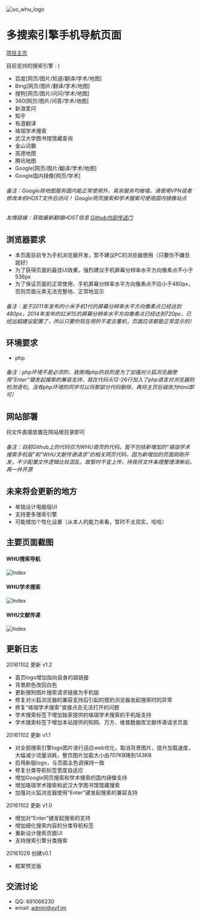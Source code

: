 ![so_whu_logo](/img/logo.png)

多搜索引擎手机导航页面
=========================

[项目主页](http://so.whu.link)

目前支持的搜索引擎 : )

- 百度[网页/图片/知道/翻译/学术/地图]
- Bing[网页/图片/翻译/学术/地图]
- 搜狗[网页/图片/问问/学术/地图]
- 360[网页/图片/问答/学术/地图]
- 新浪爱问
- 知乎
- 有道翻译
- 珞珈学术搜索
- 武汉大学图书馆馆藏查询
- 金山词霸
- 高德地图
- 腾讯地图
- Google[网页/图片/翻译/学术/地图]
- Google国内镜像[网页/学术]

###### 备注：Google除地图服务国内能正常使用外，其余服务均被墙，请使用VPN或者修改本机HOST文件后访问！ Google网页搜索和学术搜索可使用国内镜像站点
###### 友情链接：获取最新翻墙HOST信息 [Github内部传送门](https://github.com/racaljk/hosts)

浏览器要求
------------
- 本页面目前专为手机浏览器开发，暂不建议PC的浏览器使用（只要你不嫌丑就好）
- 为了获得页面的最佳UI效果，强烈建议手机屏幕分辨率水平方向像素点不小于536px
- 为了保证页面的正常使用，手机屏幕分辨率水平方向像素点不应小于480px，否则页面元素无法完整地、正常地显示

###### 备注：鉴于2011年发布的小米手机1代的屏幕分辨率水平方向像素点已经达到480px，2014年发布的红米1S的屏幕分辨率水平方向像素点已经达到720px，已经远超建议配置了，所以只要你现在用的不是古董机，页面应该都能正常显示的）

环境要求
------------
- php

###### 备注：php环境不是必须的，我使用php的目的是为了加强对火狐浏览器使用“Enter”键发起搜索的兼容支持，我在代码头12-26行加入了php语言对浏览器的检测语句。没有php环境的同学可以将那部分代码删除，再将主页后缀改为html即可）

网站部署
------------
将文件直接放置在网站根目录即可

###### 备注：目前Github上的代码仅为WHU首页的代码。暂不包括新增加的“珞珈学术搜索手机版”和“WHU文献传递请求”的相关网页代码，因为新增加的页面刚刚开发，不少配置文件逻辑比较混乱，故暂时不宜上传，待我将文件条理整理清晰后，再一并开源

未来将会更新的地方
----------
- 单独设计电脑版UI
- 支持更多搜索引擎
- 可能增加个性化设置（从本人的能力来看，暂时不太现实，哈哈）

主要页面截图
-----------
#### WHU搜索导航
![Index](/img/s1.png)

#### WHU学术搜索
![Index](/img/s2.png)

#### WHU文献传递
![Index](/img/s3.png)

更新日志
-----------
20161102 更新 v1.2
- 首页logo增加指向自身的超链接
- 背景颜色改回白色
- 更新搜狗图片搜索请求链接为手机版
- 修复对火狐浏览器的兼容支持后引起的猎豹浏览器发起搜索时的异常
- 修复“珞珈学术搜索”直接点击无法打开的问题
- 学术搜索标签下增加独家提供的珞珈学术搜索的手机版支持
- 学术搜索标签下增加本站提供的知网、万方、维普数据库文献传递请求页面

20161102 更新 v1.1
- 对全部搜索引擎logo图片进行适应web优化，取消背景图片，提升加载速度，大幅减少流量消耗，整页图片加载大小由707KB降到143KB
- 启用新版logo，与页面主色调保持一致
- 修复分类导航标签宽度自适应
- 增加Google网页搜索和学术搜索的国内镜像支持
- 增加珞珈学术搜索和武汉大学图书馆馆藏搜索
- 加强对火狐浏览器使用“Enter”键发起搜索的兼容支持

20161102 更新 v1.0
- 增加对“Enter”键发起搜索的支持 
- 增加细化搜索内容的分类导航标签 
- 重新设计搜索页面UI
- 支持搜索引擎分类搜索

20161029 创建v0.1
- 框架预览版

交流讨论
----------
- QQ: 691066230
- email: admin@xyf.im

